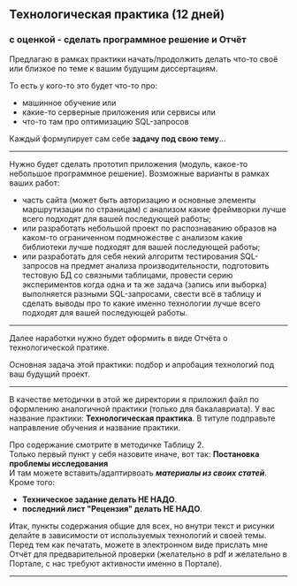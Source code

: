 ## Технологическая практика (12 дней)  
### с оценкой - сделать программное решение и Отчёт  

Предлагаю в рамках практики начать/продолжить делать что-то своё или близкое по теме к вашим будущим диссертациям.  

То есть у кого-то это будет что-то про:  
- машинное обучение или  
- какие-то серверные приложения или сервисы или  
- что-то там про оптимизацию SQL-запросов  

Каждый формулирует сам себе **задачу под свою тему**...  

---  

Нужно будет сделать прототип приложения (модуль, какое-то небольшое программное решение). Возможные варианты в рамках ваших работ:  
- часть сайта (может быть авторизацию и основные элементы маршрутизации по страницам) с анализом какие фреймворки лучше всего подходят для вашей последующей работы;  
- или разработать небольшой проект по распознаванию образов на каком-то ограниченном подмножестве с анализом какие библиотеки лучше подходят для вашей последующей работы;  
- или разработать для себя некий алгоритм тестирования SQL-запросов на предмет анализа производительности, подготовить тестовую БД со связными таблицами, провести серию экспериментов когда одна и та же задача (запись или выборка) выполняется разными SQL-запросами, свести всё в таблицу и сделать выводы про то какие именно технологии лучше всего подходят для вашей последующей работы.  

---  

Далее наработки нужно будет оформить в виде Отчёта о технологической пратике.  

Основная задача этой практики: подбор и апробация технологий под ваш будущий проект.  

---  

В качестве методички в этой же директории я приложил файл по оформлению аналогичной практики (только для бакалавриата). У вас название практики: **Технологическая практика**. В титуле подправьте направление обучения и название практики.  

Про содержание смотрите в методичке Таблицу 2.  
Только первый пункт у себя назовите иначе, вот так:
**Постановка проблемы исследования**  
И там можете вставить/адаптирвоать ***материалы из своих статей***.  
Кроме того:  
- **Техническое задание делать НЕ НАДО**.  
- **последний лист "Рецензия" делать НЕ НАДО**.  

Итак, пункты содержания общие для всех, но внутри текст и рисунки делайте в зависимости от используемых технологий и своей темы.  
Перед тем как печатать, можете в электронном виде прислать мне Отчёт для предварительной проверки (желательно в pdf и желательно в Портале, с нас требуют активности именно в Портале).  

---  
